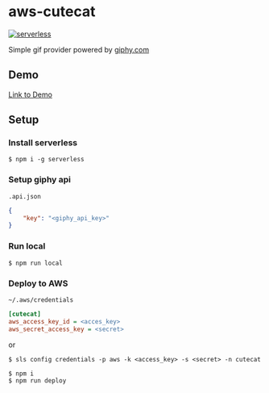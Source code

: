 # aws-cutecat

[![serverless](http://public.serverless.com/badges/v3.svg)](http://www.serverless.com)

Simple gif provider powered by [giphy.com](https://giphy.com)

## Demo

[Link to Demo](https://r5zqxwssle.execute-api.us-east-1.amazonaws.com/dev/)

## Setup

### Install serverless

```
$ npm i -g serverless
```

### Setup giphy api

`.api.json`
```json
{
	"key": "<giphy_api_key>"
}
```

### Run local

```shell
$ npm run local
```

### Deploy to AWS

`~/.aws/credentials`
```ini
[cutecat]
aws_access_key_id = <acces_key>
aws_secret_access_key = <secret>
```
or
```shell
$ sls config credentials -p aws -k <access_key> -s <secret> -n cutecat
```
  
```shell
$ npm i
$ npm run deploy
```